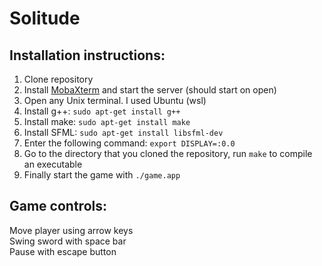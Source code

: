 # Solitude

## Installation instructions:
1. Clone repository
1. Install [MobaXterm](https://mobaxterm.mobatek.net/download-home-edition.html) and start the server (should start on open)
2. Open any Unix terminal. I used Ubuntu (wsl)
3. Install g++: `sudo apt-get install g++`
4. Install make: `sudo apt-get install make`
5. Install SFML: `sudo apt-get install libsfml-dev`
7. Enter the following command: `export DISPLAY=:0.0`
8. Go to the directory that you cloned the repository, run `make` to compile an executable
10. Finally start the game with `./game.app`

## Game controls:

Move player using arrow keys\
Swing sword with space bar\
Pause with escape button
